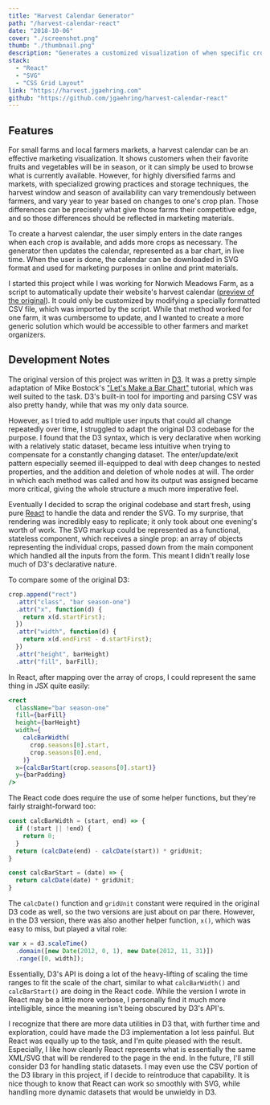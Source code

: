 ```yaml
---
title: "Harvest Calendar Generator"
path: "/harvest-calendar-react"
date: "2018-10-06"
cover: "./screenshot.png"
thumb: "./thumbnail.png"
description: "Generates a customized visualization of when specific crops will be available for a given farm, downloadable as an SVG."
stack:
  - "React"
  - "SVG"
  - "CSS Grid Layout"
link: "https://harvest.jgaehring.com"
github: "https://github.com/jgaehring/harvest-calendar-react"
---
```


## Features
For small farms and local farmers markets, a harvest calendar can be an effective marketing visualization. It shows customers when their favorite fruits and vegetables will be in season, or it can simply be used to browse what is currently available. However, for highly diversified farms and markets, with specialized growing practices and storage techniques, the harvest window and season of availability can vary tremendously between farmers, and vary year to year based on changes to one's crop plan. Those differences can be precisely what give those farms their competitive edge, and so those differences should be reflected in marketing materials.

To create a harvest calendar, the user simply enters in the date ranges when each crop is available, and adds more crops as necessary. The generator then updates the calendar, represented as a bar chart, in live time. When the user is done, the calendar can be downloaded in SVG format and used for marketing purposes in online and print materials.

I started this project while I was working for Norwich Meadows Farm, as a script to automatically update their website's harvest calendar ([preview of the original](https://jgaehring.com/harvest-calendar)). It could only be customized by modifying a specially formatted CSV file, which was imported by the script. While that method worked for one farm, it was cumbersome to update, and I wanted to create a more generic solution which would be accessible to other farmers and market organizers.

## Development Notes
The original version of this project was written in [D3](https://d3js.org/). It was a pretty simple adaptation of Mike Bostock's ["Let's Make a Bar Chart"](https://bost.ocks.org/mike/bar/) tutorial, which was well suited to the task. D3's built-in tool for importing and parsing CSV was also pretty handy, while that was my only data source.

However, as I tried to add multiple user inputs that could all change repeatedly over time, I struggled to adapt the original D3 codebase for the purpose. I found that the D3 syntax, which is very declarative when working with a relatively static dataset, became less intuitive when trying to compensate for a constantly changing dataset. The enter/update/exit pattern especially seemed ill-equipped to deal with deep changes to nested properties, and the addition and deletion of whole nodes at will. The order in which each method was called and how its output was assigned became more critical, giving the whole structure a much more imperative feel.

Eventually I decided to scrap the original codebase and start fresh, using pure [React](https://reactjs.org/) to handle the data and render the SVG. To my surprise, that rendering was incredibly easy to replicate; it only took about one evening's worth of work. The SVG markup could be represented as a functional, stateless component, which receives a single prop: an array of objects representing the individual crops, passed down from the main component which handled all the inputs from the form. This meant I didn't really lose much of D3's declarative nature.

To compare some of the original D3:

```js
crop.append("rect")
  .attr("class", "bar season-one")
  .attr("x", function(d) {
    return x(d.startFirst);
  })
  .attr("width", function(d) {
    return x(d.endFirst - d.startFirst);
  })
  .attr("height", barHeight)
  .attr("fill", barFill);
```

In React, after mapping over the array of crops, I could represent the same thing in JSX quite easily:

```jsx
<rect
  className="bar season-one"
  fill={barFill}
  height={barHeight}
  width={
    calcBarWidth(
      crop.seasons[0].start,
      crop.seasons[0].end,
    )}
  x={calcBarStart(crop.seasons[0].start)}
  y={barPadding}
/>
```

The React code does require the use of some helper functions, but they're fairly straight-forward too:

```js
const calcBarWidth = (start, end) => {
  if (!start || !end) {
    return 0;
  }
  return (calcDate(end) - calcDate(start)) * gridUnit;
}

const calcBarStart = (date) => {
  return calcDate(date) * gridUnit;
}
```

The `calcDate()` function and `gridUnit` constant were required in the original D3 code as well, so the two versions are just about on par there. However, in the D3 version, there was also another helper function, `x()`, which was easy to miss, but played a vital role:

```js
var x = d3.scaleTime()
  .domain([new Date(2012, 0, 1), new Date(2012, 11, 31)])
  .range([0, width]);
```

Essentially, D3's API is doing a lot of the heavy-lifting of scaling the time ranges to fit the scale of the chart, similar to what `calcBarWidth()` and `calcBarStart()` are doing in the React code. While the version I wrote in React may be a little more verbose, I personally find it much more intelligible, since the meaning isn't being obscured by D3's API's.

I recognize that there are more data utilities in D3 that, with further time and exploration, could have made the D3 implementation a lot less painful. But React was equally up to the task, and I'm quite pleased with the result. Especially, I like how cleanly React represents what is essentially the same XML/SVG that will be rendered to the page in the end. In the future, I'll still consider D3 for handling static datasets. I may even use the CSV portion of the D3 library in this project, if I decide to reintroduce that capability. It is nice though to know that React can work so smoothly with SVG, while handling more dynamic datasets that would be unwieldy in D3.
